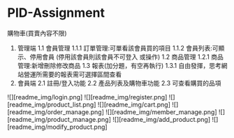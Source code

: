 # PID-Assignment

購物車(買賣內容不限)
1. 管理端
    1.1 會員管理
        1.1.1 訂單管理:可單看該會員買的項目
        1.1.2 會員列表:可顯示、停用會員 (停用該會員則該會員不可登入 或操作)
    1.2 商品管理
        1.2.1 商品管理:新增刪除修改商品
    1.3 報表(加分題，有空再執行)
        1.3.1 自由發揮，思考網站營運所需要的報表需可選擇區間查看
2. 會員端
    2.1 註冊/登入功能
    2.2 產品列表及購物車功能 2.3 可查看購買的品項

![][readme_img/login.png]
![][readme_img/register.png]
![][readme_img/product_list.png]
![][readme_img/cart.png]
![][readme_img/order_manage.png]
![][readme_img/member_manage.png]
![][readme_img/product_manage.png]
![][readme_img/add_product.png]
![][readme_img/modify_product.png]